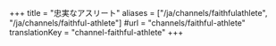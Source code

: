 +++
title = "忠実なアスリート"
aliases = ["/ja/channels/faithfulathlete", "/ja/channels/faithful-athlete"]
#url = "channels/faithful-athlete"
translationKey = "channel-faithful-athlete"
+++
